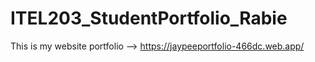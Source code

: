 # ITEL203_StudentPortfolio_Rabie
This is my website portfolio --> https://jaypeeportfolio-466dc.web.app/
